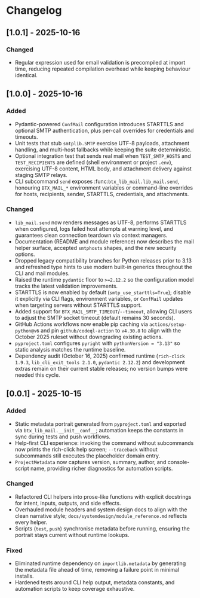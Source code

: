 # Changelog

## [1.0.1] - 2025-10-16
### Changed
- Regular expression used for email validation is precompiled at import time,
  reducing repeated compilation overhead while keeping behaviour identical.

## [1.0.0] - 2025-10-16
### Added
- Pydantic-powered ``ConfMail`` configuration introduces STARTTLS and optional
  SMTP authentication, plus per-call overrides for credentials and timeouts.
- Unit tests that stub ``smtplib.SMTP`` exercise UTF-8 payloads, attachment
  handling, and multi-host fallbacks while keeping the suite deterministic.
- Optional integration test that sends real mail when ``TEST_SMTP_HOSTS`` and
  ``TEST_RECIPIENTS`` are defined (shell environment or project ``.env``),
  exercising UTF-8 content, HTML body, and attachment delivery against staging
  SMTP relays.
- CLI subcommand ``send`` exposes :func:`btx_lib_mail.lib_mail.send`,
  honouring ``BTX_MAIL_*`` environment variables or command-line overrides for
  hosts, recipients, sender, STARTTLS, credentials, and attachments.

### Changed
- ``lib_mail.send`` now renders messages as UTF-8, performs STARTTLS when
  configured, logs failed host attempts at warning level, and guarantees clean
  connection teardown via context managers.
- Documentation (README and module reference) now describes the mail helper
  surface, accepted ``smtphosts`` shapes, and the new security options.
- Dropped legacy compatibility branches for Python releases prior to 3.13 and
  refreshed type hints to use modern built-in generics throughout the CLI and
  mail modules.
- Raised the runtime ``pydantic`` floor to ``>=2.12.2`` so the configuration
  model tracks the latest validation improvements.
- STARTTLS is now enabled by default (``smtp_use_starttls=True``); disable it
  explicitly via CLI flags, environment variables, or `ConfMail` updates when
  targeting servers without STARTTLS support.
- Added support for ``BTX_MAIL_SMTP_TIMEOUT``/`--timeout`, allowing CLI users to
  adjust the SMTP socket timeout (default remains 30 seconds).
- GitHub Actions workflows now enable pip caching via ``actions/setup-python@v6``
  and pin ``github/codeql-action`` to ``v4.30.8`` to align with the October 2025
  ruleset without downgrading existing actions.
- ``pyproject.toml`` configures ``pyright`` with ``pythonVersion = "3.13"`` so
  static analysis matches the runtime baseline.
- Dependency audit (October 16, 2025) confirmed runtime (`rich-click 1.9.3`,
  ``lib_cli_exit_tools 2.1.0``, ``pydantic 2.12.2``) and development extras remain
  on their current stable releases; no version bumps were needed this cycle.

## [0.0.1] - 2025-10-15
### Added
- Static metadata portrait generated from ``pyproject.toml`` and exported via
  ``btx_lib_mail.__init__conf__``; automation keeps the constants in
  sync during tests and push workflows.
- Help-first CLI experience: invoking the command without subcommands now
  prints the rich-click help screen; ``--traceback`` without subcommands still
  executes the placeholder domain entry.
- `ProjectMetadata` now captures version, summary, author, and console-script
  name, providing richer diagnostics for automation scripts.

### Changed
- Refactored CLI helpers into prose-like functions with explicit docstrings for
  intent, inputs, outputs, and side effects.
- Overhauled module headers and system design docs to align with the clean
  narrative style; `docs/systemdesign/module_reference.md` reflects every helper.
- Scripts (`test`, `push`) synchronise metadata before running, ensuring the
  portrait stays current without runtime lookups.

### Fixed
- Eliminated runtime dependency on ``importlib.metadata`` by generating the
  metadata file ahead of time, removing a failure point in minimal installs.
- Hardened tests around CLI help output, metadata constants, and automation
  scripts to keep coverage exhaustive.
